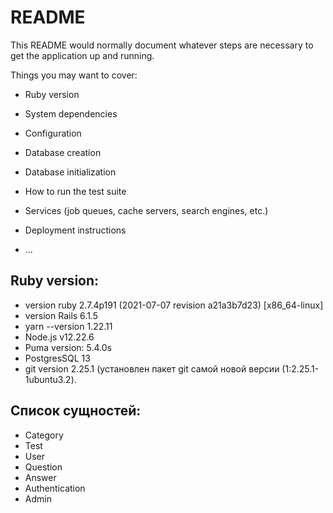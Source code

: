 # README

This README would normally document whatever steps are necessary to get the
application up and running.

Things you may want to cover:

* Ruby version

* System dependencies

* Configuration

* Database creation

* Database initialization

* How to run the test suite

* Services (job queues, cache servers, search engines, etc.)

* Deployment instructions

* ...

## Ruby version:
 - version ruby 2.7.4p191 (2021-07-07 revision a21a3b7d23) [x86_64-linux]
 - version Rails 6.1.5
 - yarn --version 1.22.11
 - Node.js v12.22.6
 - Puma version: 5.4.0s
 - PostgresSQL 13
 - git version 2.25.1 (установлен пакет git самой новой версии (1:2.25.1-1ubuntu3.2).

## Список сущностей:
- Category
- Test
- User
- Question
- Answer
- Authentication
- Admin